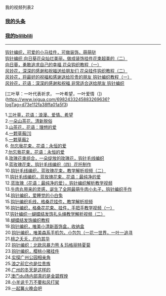 我的视频列表2
### [我的头条](https://www.ixigua.com/home/2462542296257965)
### [我的bliliblili](https://space.bilibili.com/1016135977)
***

[钩针编织，可爱的小马挂件，可做装饰，萌萌哒](https://www.ixigua.com/6985124440027693600?logTag=fa99d496f85187ace22b)<br>
[钩针编织 向日葵花朵灿烂美丽，做成装饰挂件花束超美的（二）](https://www.ixigua.com/6984734888746287627?logTag=b9d17d8a2b21d2dbeebc)<br>
[向日葵，勇敢追求自己的幸福 花朵钩织教程（一）](https://www.ixigua.com/6984439481176687116?logTag=ee0f4d1d0b207f05a0a6)<br>
[风铃花，深深的感谢和祝福送给朋友们 花朵挂件钩织教程（二）](https://www.ixigua.com/6983930338074427907?logTag=c6600a34dc5812e47ac0)<br>
[风铃花，将最好的祝福和感谢送给珍贵的朋友 钩针编织教程（一）](https://www.ixigua.com/6983621888891159052?logTag=b07e8da36a1436a4d613)<br>
[风铃花，花语：深深的感谢和祝福 非常适合送给朋友 钩针编织](https://www.ixigua.com/6983263567009022476?logTag=53fafd365be0d5c2661e)<br>

[三叶草：一叶代表祈求， 一叶希望，一叶爱情（])(https://www.ixigua.com/6982433245883269636?logTag=d73e112fa38ffa01a5f3)<br>

1.[三叶草，花语：浪漫、爱情、希望](https://www.ixigua.com/6982143682254373387?logTag=49d7361d42bcf1fce9ca)<br>
2.[一朵山茶花，清新脱俗](https://www.ixigua.com/6981772753384768038?logTag=2d2d536d00e6949ab948)<br>
3.[山茶花，花语：理想的爱](https://www.ixigua.com/6981435503211971075?logTag=13e93f0b0755f999012d)<br>
4.[一颗草莓[1]](https://www.ixigua.com/6980737324745392673?logTag=3ec89d75fb29b9eaa28a)<br>
5.[一颗草莓2](https://www.ixigua.com/6981035587381756428?logTag=7d2a6a226e3d9f955718)<br>
6. [勿忘我花束，花语：永恒的爱](https://www.ixigua.com/6979986962367119875?logTag=42b8e8528af8471fbac0)<br>
7.[勿忘我花束，花语：永恒的爱](https://www.ixigua.com/6978774006350479904?logTag=47f7e9f072c466954bfc)<br>
8.[玫瑰花束组合，一朵绽放的玫瑰花，钩针毛线编织](https://www.ixigua.com/6978444617234514435?logTag=860d2436a5b9f58afd10)<br>
9.[蓝玫瑰花束，钩针毛线编织（四）花托制作](https://www.ixigua.com/6977311260861792779?logTag=836f6fdc80486b8f7f53)<br>
10.[钩针毛线编织，蓝玫瑰花束，教学解析视频（二）](https://www.ixigua.com/6976901379201696294?logTag=ebdf84de204952649a8a)<br>
11.[钩针毛线编织，蓝玫瑰花束，花语：最纯净的爱](https://www.ixigua.com/6976896859449065995?logTag=f8fd1d4f7a7244fc7f0f)<br>
12.[蓝玫瑰（花语：最纯净的爱），钩针编织解析教学视频](https://www.ixigua.com/6976885606617973259?logTag=d903c5374019000edb28)<br>
13.[牛肉丸带来的灵感，诞生了全网最萌牛肉小丸子，钩针编织手作](https://www.ixigua.com/6975848330282664459?logTag=c1799db8ff6c61bf1fb5)<br>
14.[钩针编织，爱睡觉的小白兔](https://www.ixigua.com/6974615772962226700?logTag=8dd590de112a53898d7f)<br>
15.[钩针编织毛线，格桑花挂件，教学解析视频](https://www.ixigua.com/6974332334724088332?logTag=d50758d94f716042637e)<br>
16.[钩针编织，格桑花花束、挂件，手把手教学视频（一）](https://www.ixigua.com/6974307034271482407?logTag=cba067912d06ec78238e)<br>
17.[钩针编织一蝴蝶结发饰扎头绳教学解析视频（二）](https://www.ixigua.com/6971988049429266956?logTag=a5ffb9414548cf4c1445)<br>
18.[蝴蝶结发饰编织教程](https://www.ixigua.com/6971979406352843302?logTag=825f0957f1030c168306)<br>
19.[钩针编织，唯美小清新首饰盒，收纳盒](https://www.ixigua.com/6968000797971841540?logTag=49b716807dabc2d63524)<br>
20.[钩针编织，唯美森系手机包，小包包（一花一世界，一叶一追寻](https://www.ixigua.com/6967250011016921604?logTag=e04312c69c8785fd5cb8)<br>
21.[桃之夭夭，灼灼其华](https://www.ixigua.com/6966503240410071591?logTag=4b350d3fa6715f8b24e7)<br>
22.[钩针编织：北欧风暴力熊 & 玛格丽特夏菊](https://www.ixigua.com/6966103031452533259?logTag=7c335fa026ea25ccf9b8)<br>
23.[钩针编织，樱桃小猪挂件](https://www.ixigua.com/6961985784467423776?logTag=ded5959e535905bfb049)<br>
24.[实探广州公园相亲角](https://www.ixigua.com/6905738971108606468?logTag=f24ced3a11c39363b5a3)<br>
25.[浪之前它也是位贵族](https://www.ixigua.com/6905341565326066187?logTag=686387ffabfc3de75d7b)<br>
26.[广州的冬天是这样的](https://www.ixigua.com/6904825097773646339?logTag=a2ddb9f82b28601c0c93)<br>
27.[澳门du场内部真的是金碧辉煌](https://www.ixigua.com/6903829703484768779?logTag=d3e1fe85e0911ecf4dff)<br>
28.[小羊说千万不要和风打架](https://www.ixigua.com/6903407348853932548?logTag=fb5b28c929800268bf25)<br>
29.[一起篝火晚会吧](https://www.ixigua.com/6903387147995185667?logTag=5a2aea96268e2fe59630)<br>





